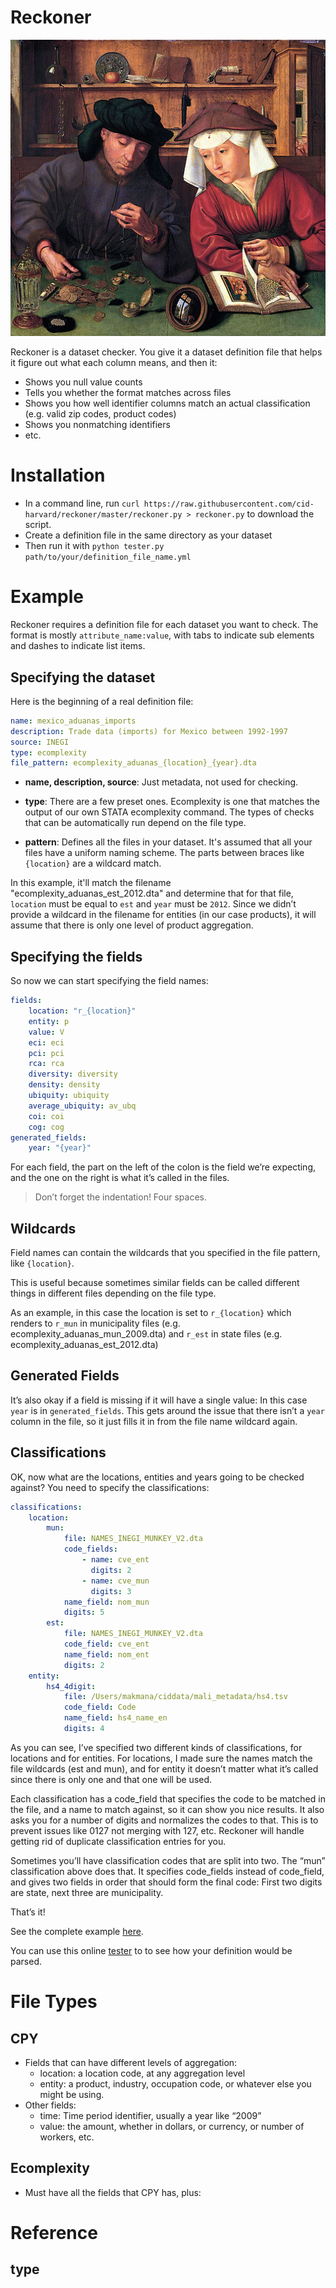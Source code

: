 Reckoner
========

![Moneylender and his wife by Matsys](510px-Quentin_Massys_001.jpg)

Reckoner is a dataset checker. You give it a dataset definition file that helps
it figure out what each column means, and then it:

- Shows you null value counts
- Tells you whether the format matches across files
- Shows you how well identifier columns match an actual classification (e.g.
  valid zip codes, product codes)
- Shows you nonmatching identifiers
- etc.


Installation
============

- In a command line, run `curl https://raw.githubusercontent.com/cid-harvard/reckoner/master/reckoner.py > reckoner.py` to download the script.
- Create a definition file in the same directory as your dataset
- Then run it with `python tester.py path/to/your/definition_file_name.yml`


Example
=======

Reckoner requires a definition file for each dataset you want to check. The
format is mostly `attribute_name:value`, with tabs to indicate sub elements and
dashes to indicate list items.

Specifying the dataset
----------------------

Here is the beginning of a real definition file:


```yaml
name: mexico_aduanas_imports
description: Trade data (imports) for Mexico between 1992-1997
source: INEGI
type: ecomplexity
file_pattern: ecomplexity_aduanas_{location}_{year}.dta
```

- **name, description, source**: Just metadata, not used for checking.

- **type**: There are a few preset ones. Ecomplexity is one that matches
the output of our own STATA ecomplexity command. The types of checks that can
be automatically run depend on the file type.

- **pattern**: Defines all the files in your dataset. It's
assumed that all your files have a uniform naming scheme. The parts between
braces like `{location}` are a wildcard match.

In this example, it'll match the filename "ecomplexity_aduanas_est_2012.dta" and determine that for that file,
`location` must be equal to `est` and `year` must be `2012`. Since we didn’t provide a wildcard in the filename for entities (in our case products), it will assume that there is only one level of product aggregation.

Specifying the fields
---------------------

So now we can start specifying the field names:

```yaml
fields:
    location: "r_{location}"
    entity: p
    value: V
    eci: eci
    pci: pci
    rca: rca
    diversity: diversity
    density: density
    ubiquity: ubiquity
    average_ubiquity: av_ubq
    coi: coi
    cog: cog
generated_fields:
    year: "{year}"
```

For each field, the part on the left of the colon
is the field we’re expecting, and the one on the right is what it’s called in
the files.

> Don’t forget the indentation! Four spaces.

Wildcards
---------

Field names can contain the wildcards that you specified in the file pattern, like `{location}`.

This is useful because sometimes similar fields can be called different things in different files depending on the file type.

As an example, in this case the location is set
to `r_{location}` which renders to `r_mun` in municipality files (e.g.
ecomplexity_aduanas_mun_2009.dta) and `r_est` in state files (e.g.
ecomplexity_aduanas_est_2012.dta)

Generated Fields
----------------

It’s also okay if a field is missing if it will have a single value: In this
case `year` is in `generated_fields`. This gets around the issue that there
isn’t a `year` column in the file, so it just fills it in from the file name
wildcard again.

Classifications
---------------

OK, now what are the locations, entities and years going to be checked against?
You need to specify the classifications:

```yaml
classifications:
    location:
        mun:
            file: NAMES_INEGI_MUNKEY_V2.dta
            code_fields:
                - name: cve_ent
                  digits: 2
                - name: cve_mun
                  digits: 3
            name_field: nom_mun
            digits: 5
        est:
            file: NAMES_INEGI_MUNKEY_V2.dta
            code_field: cve_ent
            name_field: nom_ent
            digits: 2
    entity:
        hs4_4digit:
            file: /Users/makmana/ciddata/mali_metadata/hs4.tsv
            code_field: Code
            name_field: hs4_name_en
            digits: 4
```

As you can see, I’ve specified two different kinds of classifications, for
locations and for entities. For locations, I made sure the names match the file
wildcards (est and mun), and for entity it doesn’t matter what it’s called
since there is only one and that one will be used.

Each classification has a code_field that specifies the code to be matched in
the file, and a name to match against, so it can show you nice results. It also
asks you for a number of digits and normalizes the codes to that. This is to
prevent issues like 0127 not merging with 127, etc. Reckoner will handle
getting rid of duplicate classification entries for you.

Sometimes you’ll have classification codes that are split into two. The “mun”
classification above does that. It specifies code_fields instead of code_field,
and gives two fields in order that should form the final code: First two digits
are state, next three are municipality.

That’s it!

See the complete example [here](https://github.com/cid-harvard/reckoner/blob/master/examples/mexico_aduanas_exports.yml).

You can use this online [tester](http://yaml-online-parser.appspot.com/) to
to see how your definition would be parsed.

File Types
==========

CPY
---
- Fields that can have different levels of aggregation:
  * location: a location code, at any aggregation level
  * entity: a product, industry, occupation code, or whatever else you might be using.
- Other fields:
  * time: Time period identifier, usually a year like “2009”
  * value: the amount, whether in dollars, or currency, or number of workers, etc.

Ecomplexity
-----------
- Must have all the fields that CPY has, plus: 

Reference
=========

type
---
